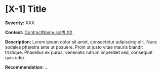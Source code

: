# [X-1] Title

**Severity:** XXX

**Context:** [ContractName.sol#LXX](https://github.com/permalink)

**Description:** Lorem ipsum dolor sit amet, consectetur adipiscing elit. Nunc sodales pharetra ante ut posuere. Proin ut justo vitae mauris blandit tristique. Phasellus ex purus, venenatis rutrum imperdiet sed, consequat quis odio.

**Recommendation:** ... 

